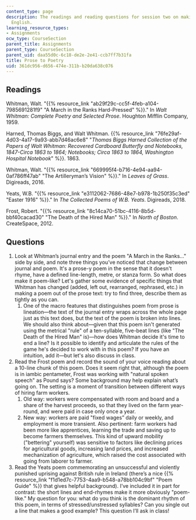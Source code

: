 ```yaml
---
content_type: page
description: The readings and reading questions for session two on making poetry in
  English.
learning_resource_types:
- Assignments
ocw_type: CourseSection
parent_title: Assignments
parent_type: CourseSection
parent_uid: daa55d0c-6c18-de2e-2e41-ccb7ff7b31fa
title: Prose to Poetry
uid: 361dc956-d656-474e-311b-b20da638c076
---
```


Readings
--------

Whitman, Walt. "{{% resource_link "ab29f29c-cc5f-4feb-a104-7985691281f9" "A March in the Ranks Hard-Pressed" %}}." In _Walt Whitman: Complete Poetry and Selected Prose_. Houghton Mifflin Company, 1959.

Harned, Thomas Biggs, and Walt Whitman. {{% resource_link "76fe29af-4d03-4a17-9a93-abb7d46ac6e8" "_Thomas Biggs Harned Collection of the Papers of Walt Whitman: Recovered Cardboard Butterfly and Notebooks, 1847-Circa 1863 to 1864; Notebooks; Circa 1863 to 1864, Washington Hospital Notebook_" %}}. 1863.

Whitman, Walt. "{{% resource_link "669995f4-b716-4e94-aa94-0af786ff47ab" "The Artilleryman’s Vision" %}}." In _Leaves of Grass_. Digireads, 2016.

Yeats, W.B. "{{% resource_link "e3112062-7686-48e7-b978-1b250f35c3ed" "Easter 1916" %}}." In _The Collected Poems of W.B. Yeats_. Digireads, 2018.

Frost, Robert. "{{% resource_link "8c14ca70-51bc-4116-8b5d-bbf40cacad30" "The Death of the Hired Man" %}}." In _North of Boston_. CreateSpace, 2012.

Questions
---------

1.  Look at Whitman’s journal entry and the poem "A March in the Ranks…" side by side, and note three things you’ve noticed that change between journal and poem. It's a prose-y poem in the sense that it doesn't rhyme, have a defined line-length, metre, or stanza form. So what does make it poem-like? Let's gather some evidence of specific things that Whitman has changed (added, left out, rearranged, rephrased, etc.) in making a poem out of the prose text: try to find three, describe them as tightly as you can.
    1.  One of the macro features that distinguishes poem from prose is lineation—the text of the journal entry wraps across the whole page just as this text does, but the text of the poem is broken into lines. We should also think about—given that this poem isn't generated using the metrical "rule" of a ten-syllable, five-beat lines (like "The Death of the Hired Man" is)—how does Whitman decide it's time to end a line? Is it possible to identify and articulate the rules of the game he's decided to work with in this poem? If you have an intuition, add it—but let's also discuss in class.
2.  Read the Frost poem and record the sound of your voice reading about a 10-line chunk of this poem. Does it seem right that, although the poem is in iambic pentameter, Frost was working with "natural spoken speech" as Pound says? Some background may help explain what’s going on. The setting is a moment of transition between different ways of hiring farm workers.
    1.  Old way: workers were compensated with room and board and a share of the harvest proceeds, so that they lived on the farm year-round, and were paid in case only once a year.
    2.  New way: workers are paid "fixed wages” daily or weekly, and employment is more transient. Also pertinent: farm workers had been more like apprentices, learning the trade and saving up to become farmers themselves. This kind of upward mobility ("bettering" yourself) was sensitive to factors like declining prices for agricultural goods, increasing land prices, and increased mechanization of agriculture, which raised the cost associated with going from laborer to farmer.
3.  Read the Yeats poem commemorating an unsuccessful and violently punished uprising against British rule in Ireland (there’s a nice {{% resource_link "f1d1ed7c-7753-4aa9-b548-a78bb104c9bf" "Poem Guide" %}} that gives helpful background). I’ve included it in part for contrast: the short lines and end-rhymes make it more obviously "poem-like." My question for you: what do you think is the dominant rhythm of this poem, in terms of stressed/unstressed syllables? Can you single out a line that makes a good example? This question I’ll ask in class!
